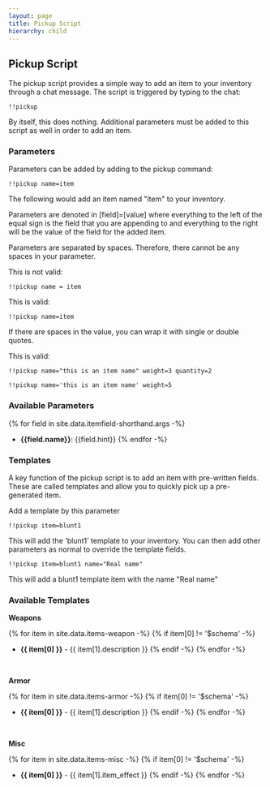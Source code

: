 ```yaml
---
layout: page
title: Pickup Script
hierarchy: child
---
```


## Pickup Script ##

The pickup script provides a simple way to add an item to your inventory through a chat message. The script is triggered by typing to the chat:

`!!pickup`

By itself, this does nothing. Additional parameters must be added to this script as well in order to add an item.


### Parameters ###

Parameters can be added by adding to the pickup command:

`!!pickup name=item`

The following would add an item named "item" to your inventory.

Parameters are denoted in [field]=[value] where everything to the left of the equal sign is the field that you are appending to and everything to the right will be the value of the field for the added item.

Parameters are separated by spaces. Therefore, there cannot be any spaces in your parameter.

This is not valid:

`!!pickup name = item`

This is valid:

`!!pickup name=item`


If there are spaces in the value, you can wrap it with single or double quotes.

This is valid:

`!!pickup name="this is an item name" weight=3 quantity=2` 

`!!pickup name='this is an item name' weight=5`


### Available Parameters ###

{% for field in site.data.itemfield-shorthand.args -%}
- **{{field.name}}**: {{field.hint}} 
{% endfor -%}




### Templates ###

A key function of the pickup script is to add an item with pre-written fields. These are called templates and allow you to quickly pick up a pre-generated item.

Add a template by this parameter

`!!pickup item=blunt1`

This will add the 'blunt1' template to your inventory. You can then add other parameters as normal to override the template fields.

`!!pickup item=blunt1 name="Real name"`

This will add a blunt1 template item with the name "Real name"


### Available Templates ###

**Weapons**

{% for item in site.data.items-weapon -%}
{% if item[0] != '$schema' -%}
- **{{ item[0] }}** - {{ item[1].description }}
{% endif -%}
{% endfor -%}

<br>


**Armor**

{% for item in site.data.items-armor -%}
{% if item[0] != '$schema' -%}
- **{{ item[0] }}** - {{ item[1].description }}
{% endif -%}
{% endfor -%}
<br>

**Misc**

{% for item in site.data.items-misc -%}
{% if item[0] != '$schema' -%}
- **{{ item[0] }}** - {{ item[1].item_effect }}
{% endif -%}
{% endfor -%}
<br>
